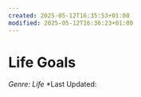 ```yaml
---
created: 2025-05-12T16:35:53+01:00
modified: 2025-05-12T16:36:23+01:00
---
```


# Life Goals

*Genre: Life*
*Last Updated:

